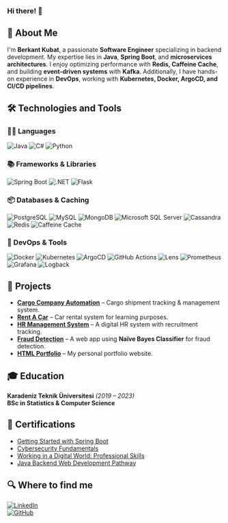 ### Hi there! 👋

## 🚀 About Me
I'm **Berkant Kubat**, a passionate **Software Engineer** specializing in backend development. My expertise lies in **Java**, **Spring Boot**, and **microservices architectures**. I enjoy optimizing performance with **Redis, Caffeine Cache**, and building **event-driven systems** with **Kafka**. Additionally, I have hands-on experience in **DevOps**, working with **Kubernetes, Docker, ArgoCD, and CI/CD pipelines**.

## 🛠  Technologies and Tools

### 🧑‍💻 Languages
![Java](https://img.shields.io/badge/-Java-black?style=flat-square&logo=java)
![C#](https://img.shields.io/badge/C%23-black?&style=flat-square&logo=c-sharp)
![Python](https://img.shields.io/badge/-Python-black?style=flat-square&logo=python)

### 📚 Frameworks & Libraries
![Spring Boot](https://img.shields.io/badge/Spring%20Boot-black?&style=flat-square&logo=spring)
![.NET](https://img.shields.io/badge/.NET-black?&style=flat-square&logo=.net)
![Flask](https://img.shields.io/badge/Flask-black?&style=flat-square&logo=flask)

### 📦 Databases & Caching
![PostgreSQL](https://img.shields.io/badge/PostgreSQL-black?&style=flat-square&logo=postgresql)
![MySQL](https://img.shields.io/badge/MySQL-black?&style=flat-square&logo=mysql)
![MongoDB](https://img.shields.io/badge/MongoDB-black?&style=flat-square&logo=mongodb)
![Microsoft SQL Server](https://img.shields.io/badge/Microsoft%20SQL%20Server-black?&style=flat-square&logo=microsoft-sql-server)
![Cassandra](https://img.shields.io/badge/Cassandra-black?&style=flat-square&logo=apache-cassandra)
![Redis](https://img.shields.io/badge/Redis-black?&style=flat-square&logo=redis)
![Caffeine Cache](https://img.shields.io/badge/Caffeine%20Cache-black?&style=flat-square&logo=java)

### 🔧 DevOps & Tools
![Docker](https://img.shields.io/badge/Docker-black?&style=flat-square&logo=docker)
![Kubernetes](https://img.shields.io/badge/Kubernetes-black?&style=flat-square&logo=kubernetes)
![ArgoCD](https://img.shields.io/badge/ArgoCD-black?&style=flat-square&logo=argo)
![GitHub Actions](https://img.shields.io/badge/GitHub%20Actions-black?&style=flat-square&logo=github-actions)
![Lens](https://img.shields.io/badge/Lens-black?&style=flat-square&logo=kubernetes)
![Prometheus](https://img.shields.io/badge/Prometheus-black?&style=flat-square&logo=prometheus)
![Grafana](https://img.shields.io/badge/Grafana-black?&style=flat-square&logo=grafana)
![Logback](https://img.shields.io/badge/Logback-black?&style=flat-square&logo=java)


## 📂 Projects
- **[Cargo Company Automation](https://github.com/FurkanBerkant/kargoApp-Backend)** – Cargo shipment tracking & management system.
- **[Rent A Car](https://github.com/FurkanBerkant/ReCapProject)** – Car rental system for learning purposes.
- **[HR Management System](https://github.com/FurkanBerkant/HRMS.Java)** – A digital HR system with recruitment tracking.
- **[Fraud Detection](https://github.com/FurkanBerkant/Fraud-Detection-with-Naive-Bayes-Classifier)** – A web app using **Naïve Bayes Classifier** for fraud detection.
- **[HTML Portfolio](https://furkanberkant.github.io/html-portfolio/)** – My personal portfolio website.

## 🎓 Education
**Karadeniz Teknik Üniversitesi** *(2019 – 2023)*  
**BSc in Statistics & Computer Science**

## 📜 Certifications
- [Getting Started with Spring Boot](https://amigoscode.com/courses/267273/certificate)
- [Cybersecurity Fundamentals](https://www.credly.com/badges/8ab9e3e3-4e03-41d3-ad55-ede572d652d7/linked_in_profile)
- [Working in a Digital World: Professional Skills](https://www.credly.com/badges/cf360c47-3c70-4656-accf-b0c6910b1c40/linked_in_profile)
- [Java Backend Web Development Pathway](https://app.patika.dev/certificates/bmkn4Pb)

## 🔍 Where to find me
[![LinkedIn](https://img.shields.io/badge/-LinkedIn-blue?style=flat-square&logo=Linkedin&logoColor=white)](https://www.linkedin.com/in/berkantkubat/)  
[![GitHub](https://img.shields.io/github/followers/FurkanBerkant?label=follow&style=social)](https://github.com/FurkanBerkant)
